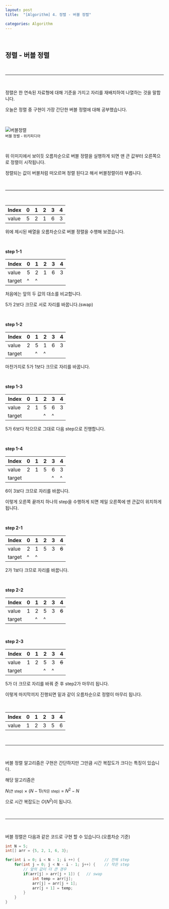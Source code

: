 ```yaml
---
layout: post
title:  "[Algorithm] 4. 정렬 - 버블 정렬"

categories: Algorithm
---
```


<br>

## 정렬 - 버블 정렬

<br>

***

<br>

정렬은 한 연속된 자료형에 대해 기준을 가지고 자리를 재배치하여 나열하는 것을 말합니다.

오늘은 정렬 중 구현이 가장 간단한 버블 정렬에 대해 공부했습니다.

<br>

![버블정렬](https://upload.wikimedia.org/wikipedia/commons/3/37/Bubble_sort_animation.gif)<br>
<small>버블 정렬 - 위키피디아</small>

<br>

위 이미지에서 보이듯 오름차순으로 버블 정렬을 실행하게 되면 맨 큰 값부터 오른쪽으로 정렬이 시작됩니다.

정렬되는 값이 버블처럼 떠오르며 정렬 된다고 해서 버블정렬이라 부릅니다.

<br>

***

<br>

| Index | 0 | 1 | 2 | 3 | 4 |
|---|---|---|---|---|---|
|value| 5 | 2 | 1 | 6 | 3 |

위에 제시된 배열을 오름차순으로 버블 정렬을 수행해 보겠습니다.

<br>

**step 1-1**

| Index | 0 | 1 | 2 | 3 | 4 |
|---|---|---|---|---|---|
|value| 5 | 2 | 1 | 6 | 3 |
|target|^|^| | | |

처음에는 앞의 두 값의 대소를 비교합니다.

5가 2보다 크므로 서로 자리를 바꿉니다.(swap)

<br>

**step 1-2**

| Index | 0 | 1 | 2 | 3 | 4 |
|---|---|---|---|---|---|
|value| 2 | 5 | 1 | 6 | 3 |
|target||^|^| | |

마찬가지로 5가 1보다 크므로 자리를 바꿉니다.

<br>

**step 1-3**

| Index | 0 | 1 | 2 | 3 | 4 |
|---|---|---|---|---|---|
|value| 2 | 1 | 5 | 6 | 3 |
|target|||^|^| |

5가 6보다 작으므로 그대로 다음 step으로 진행합니다.

<br>

**step 1-4**

| Index | 0 | 1 | 2 | 3 | 4 |
|---|---|---|---|---|---|
|value| 2 | 1 | 5 | 6 | 3 |
|target||||^|^|

6이 3보다 크므로 자리를 바꿉니다.

이렇게 오른쪽 끝까지 하나의 step을 수행하게 되면 제일 오른쪽에 맨 큰값이 위치하게 됩니다.

<br>

**step 2-1**

| Index | 0 | 1 | 2 | 3 | 4 |
|---|---|---|---|---|---|
|value| 2 | 1 | 5 | 3 | ~~6~~ |
|target|^|^||||

2가 1보다 크므로 자리를 바꿉니다.

<br>

**step 2-2**

| Index | 0 | 1 | 2 | 3 | 4 |
|---|---|---|---|---|---|
|value| 1 | 2 | 5 | 3 | ~~6~~ |
|target||^|^|||

<br>

**step 2-3**

| Index | 0 | 1 | 2 | 3 | 4 |
|---|---|---|---|---|---|
|value| 1 | 2 | 5 | 3 | ~~6~~ |
|target|||^|^||

5가 더 크므로 자리를 바꿔 준 후 step2가 마무리 됩니다.

이렇게 마지막끼지 진행되면 밑과 같이 오름차순으로 정렬이 마무리 됩니다.

<br>

| Index | 0 | 1 | 2 | 3 | 4 |
|---|---|---|---|---|---|
|value| 1 | 2 | 3 | 5 | 6 |

<br>

***

<br>

버블 정렬 알고리즘은 구현은 간단하지만 그만큼 시간 복잡도가 크다는 특징이 있습니다.

해당 알고리즘은 

$N$<small>(큰 step)</small> $\times$ $(N-1)$<small>(작은 step)</small> = $N^{2}-N$

으로 시간 복잡도는 $O(N^{2})$이 됩니다.

<br>

***

<br>

버블 정렬은 다음과 같은 코드로 구현 할 수 있습니다.(오름차순 기준)

```java
int N = 5;
int[] arr = {5, 2, 1, 6, 3};

for(int i = 0; i < N - 1; i ++) {           // 전체 step
    for(int j = 0; j < N - i - 1; j++) {    // 작은 step
        // 앞의 값이 더 큰 경우
        if(arr[j] > arr[j + 1]) {   // swap
            int temp = arr[j];
            arr[j] = arr[j + 1];
            arr[j + 1] = temp;
        }
    }
}
```